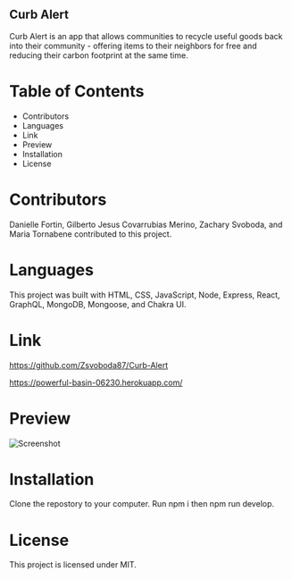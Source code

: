 ## Curb Alert
Curb Alert is an app that allows communities to recycle useful goods back into their community - offering items to their neighbors for free and reducing their carbon footprint at the same time.

# Table of Contents
* Contributors
* Languages
* Link
* Preview
* Installation
* License 

# Contributors
Danielle Fortin, Gilberto Jesus Covarrubias Merino, Zachary Svoboda, and Maria Tornabene contributed to this project.

# Languages
This project was built with HTML, CSS, JavaScript, Node, Express, React, GraphQL, MongoDB, Mongoose, and Chakra UI.

# Link 
https://github.com/Zsvoboda87/Curb-Alert

https://powerful-basin-06230.herokuapp.com/ 

# Preview
![Screenshot](/screenshot.PNG "Screenshot")


# Installation
Clone the repostory to your computer. Run npm i then npm run develop.

# License
This project is licensed under MIT.